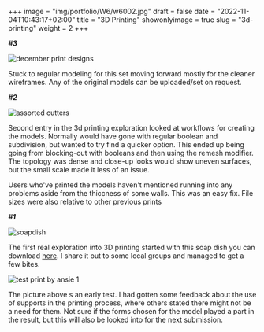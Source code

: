+++
image = "img/portfolio/W6/w6002.jpg"
draft = false
date = "2022-11-04T10:43:17+02:00"
title = "3D Printing"
showonlyimage = true
slug = "3d-printing"
weight = 2
+++

***#3***

![december print designs][4]

Stuck to regular modeling for this set moving forward mostly for the cleaner wireframes. Any of the original models can be uploaded/set on request.

***#2***

![assorted cutters][3]

Second entry in the 3d printing exploration looked at workflows for creating the models. Normally would have gone with regular boolean and subdivision, but wanted to try find a quicker option. This ended up being going from blocking-out with booleans and then using the remesh modifier.  The topology was dense and close-up looks would show uneven surfaces, but the small scale made it less of an issue.

Users who've printed the models haven't mentioned running into any problems aside from the thiccness of some walls. This was an easy fix. File sizes were also relative to other previous prints

***#1***

![soapdish][1]

The first real exploration into 3D printing started with this soap dish you can download [here](https://afrikaniz3dza.gumroad.com/l/xyhdb). I share it out to some local groups and managed to get a few bites.

![test print by ansie 1][2]

The picture above s an early test. I had gotten some feedback about the use of supports in the printing process, where others stated there might not be a need for them. Not sure if the forms chosen for the model played a part in the result, but this will also be looked into for the next submission.


[1]: /img/portfolio/W6/w6003.gif
[2]: /img/portfolio/W6/w6004.jpg
[3]: /img/portfolio/W6/w6006.jpg
[4]: /img/portfolio/W6/w6007.jpg

